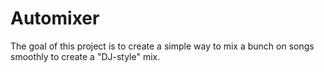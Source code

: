 # Automixer
The goal of this project is to create a simple way to mix a bunch on songs smoothly to create a "DJ-style" mix.

